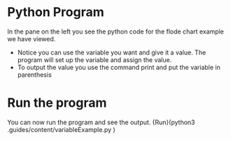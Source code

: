 # Python Program

In the pane on the left you see the python code for the flode chart example we have viewed.  

- Notice you can use the variable you want and give it a value.  The program will set up the variable and assign the value. 
- To output the value you use the command print and put the variable in parenthesis

# Run the program
You can now run the program and see the output.
{Run}(python3 .guides/content/variableExample.py )